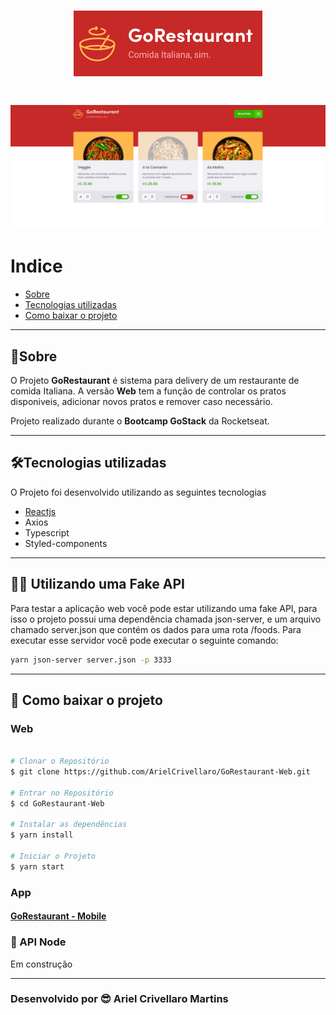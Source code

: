 <h1 align="center">
  <img src="public/logo.png">
</h1>

<h1>
  <img  src="public/page1.png">
</h1>

# Indice

- [Sobre](#-sobre)
- [Tecnologias utilizadas](#-tecnologias-utilizadas)
- [Como baixar o projeto](#-como-baixar-o-projeto)
---

## 🧾Sobre

O Projeto **GoRestaurant** é sistema para delivery de um restaurante de comida Italiana. A versão **Web** tem a função de controlar os pratos disponiveis, adicionar novos pratos e remover caso necessário.

Projeto realizado durante o **Bootcamp GoStack** da Rocketseat.

---

## 🛠Tecnologias utilizadas

O Projeto foi desenvolvido utilizando as seguintes tecnologias

- [Reactjs](https://reactjs.org)
- Axios
- Typescript
- Styled-components

---

## 🏴‍☠️ Utilizando uma Fake API
Para testar a aplicação web você pode estar utilizando uma fake API, para isso o projeto possui uma dependência chamada json-server, e um arquivo chamado server.json que contém os dados para uma rota /foods. Para executar esse servidor você pode executar o seguinte comando:

```bash
yarn json-server server.json -p 3333
```

---
## 💾 Como baixar o projeto

### Web

```bash

# Clonar o Repositório
$ git clone https://github.com/ArielCrivellaro/GoRestaurant-Web.git

# Entrar no Repositório
$ cd GoRestaurant-Web

# Instalar as dependências
$ yarn install

# Iniciar o Projeto
$ yarn start

```

### App

#### [GoRestaurant - Mobile](https://github.com/ArielCrivellaro/GoRestaurant-mobile)

### 🚧 API Node
Em construção

---

### Desenvolvido por 😎 Ariel Crivellaro Martins
